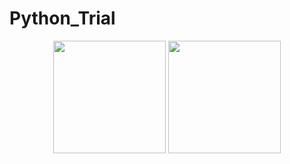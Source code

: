 # Python_Trial
<p align="center">
      <img height="180em" src="https://github-readme-stats.vercel.app/api?username=nihalgokmen&theme=nightowl&show_icons=true&count_private=true)"/>
      <img height="180em" src="https://github-readme-stats-eight-theta.vercel.app/api/top-langs/?username=nihalgokmen&layout=compact&langs_count=8&theme=nightowl"/>
</p>
